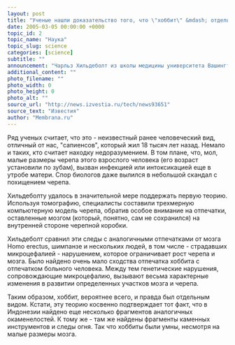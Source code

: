 ```yaml
---
layout: post
title: "Ученые нашли доказательство того, что \"хоббит\" &mdash; отдельный вид человека"
date: 2005-03-05 00:00:00 +0000
topic_id: 2
topic_name: "Наука"
topic_slug: science
categories: [science]
subtitle: ""
announcement: "Чарльз Хильдеболт из школы медицины университета Вашингтона и его коллеги из университетов Австралии и Индонезии провели новый анализ скандально известного черепа Homo floresiensis. Напомним, новую разновидность человека, неофициально названную хоббитом из-за малого роста и размера черепа (в одну треть от нормального), обнаружили австралийские и индонезийские археологи на индонезийском острове Флорес."
additional_content: ""
photo_filename: ""
photo_width: 0
photo_height: 0
photo_alt: ""
source_url: "http://news.izvestia.ru/tech/news93651"
source_text: "Известия"
author: "Membrana.ru"
---
```

Ряд ученых считает, что это - неизвестный ранее человеческий вид, отличный от нас, "сапиенсов", который жил 18 тысяч лет назад. Немало и таких, кто считает находку недоразумением. В том плане, что, мол, малые размеры черепа этого взрослого человека (его возраст установили по зубам), вызван инфекцией или интоксикацией еще в утробе матери. Спор биологов даже вылился в небольшой скандал с похищением черепа.

Хильдеболту удалось в значительной мере поддержать первую теорию. Используя томографию, специалисты составили трехмерную компьютерную модель черепа, обратив особое внимание на отпечатки, оставленные мозгом (который, понятно, сам не сохранился) на внутренней стороне черепной коробки.

Хильдеболт сравнил эти следы с аналогичными отпечатками от мозга Homo erectus, шимпанзе и нескольких людей, в том числе - страдавших микроцефалией - нарушением, которое ограничивает рост черепа и мозга. Было найдено очень мало сходства отпечатка хоббита с отпечатком больного человека. Между тем генетические нарушения, сопровождающие микроцефалию, вызывают весьма характерные изменения в развитии определенных участков мозга и черепа.

Таким образом, хоббит, вероятнее всего, и правда был отдельным видом. Кстати, эту теорию косвенно подтверждает тот факт, что в Индонезии найдено еще несколько фрагментов аналогичных окаменелостей. К тому же - там же найдены фрагменты каменных инструментов и следы огня. Так что хоббиты были умны, несмотря на малые размеры мозга.
